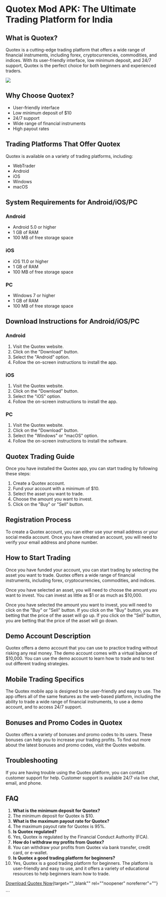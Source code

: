 # Quotex Mod APK: The Ultimate Trading Platform for India

## What is Quotex?

Quotex is a cutting-edge trading platform that offers a wide range of
financial instruments, including forex, cryptocurrencies, commodities,
and indices. With its user-friendly interface, low minimum deposit, and
24/7 support, Quotex is the perfect choice for both beginners and
experienced traders.

[![](https://static.quotex.io/files/1_en/300_250.jpg)](https://traff.sbs/brokerqxsignupf)

## Why Choose Quotex?

-   User-friendly interface
-   Low minimum deposit of \$10
-   24/7 support
-   Wide range of financial instruments
-   High payout rates

## Trading Platforms That Offer Quotex

Quotex is available on a variety of trading platforms, including:

-   WebTrader
-   Android
-   iOS
-   Windows
-   macOS

## System Requirements for Android/iOS/PC

### Android

-   Android 5.0 or higher
-   1 GB of RAM
-   100 MB of free storage space

### iOS

-   iOS 11.0 or higher
-   1 GB of RAM
-   100 MB of free storage space

### PC

-   Windows 7 or higher
-   1 GB of RAM
-   100 MB of free storage space

## Download Instructions for Android/iOS/PC

### Android

1.  Visit the Quotex website.
2.  Click on the "Download" button.
3.  Select the "Android" option.
4.  Follow the on-screen instructions to install the app.

### iOS

1.  Visit the Quotex website.
2.  Click on the "Download" button.
3.  Select the "iOS" option.
4.  Follow the on-screen instructions to install the app.

### PC

1.  Visit the Quotex website.
2.  Click on the "Download" button.
3.  Select the "Windows" or "macOS" option.
4.  Follow the on-screen instructions to install the software.

## Quotex Trading Guide

Once you have installed the Quotex app, you can start trading by
following these steps:

1.  Create a Quotex account.
2.  Fund your account with a minimum of \$10.
3.  Select the asset you want to trade.
4.  Choose the amount you want to invest.
5.  Click on the "Buy" or "Sell" button.

## Registration Process

To create a Quotex account, you can either use your email address or
your social media account. Once you have created an account, you will
need to verify your email address and phone number.

## How to Start Trading

Once you have funded your account, you can start trading by selecting
the asset you want to trade. Quotex offers a wide range of financial
instruments, including forex, cryptocurrencies, commodities, and
indices.

Once you have selected an asset, you will need to choose the amount you
want to invest. You can invest as little as \$1 or as much as \$10,000.

Once you have selected the amount you want to invest, you will need to
click on the "Buy" or "Sell" button. If you click on the
"Buy" button, you are betting that the price of the asset will go
up. If you click on the "Sell" button, you are betting that the
price of the asset will go down.

## Demo Account Description

Quotex offers a demo account that you can use to practice trading
without risking any real money. The demo account comes with a virtual
balance of \$10,000. You can use the demo account to learn how to trade
and to test out different trading strategies.

## Mobile Trading Specifics

The Quotex mobile app is designed to be user-friendly and easy to use.
The app offers all of the same features as the web-based platform,
including the ability to trade a wide range of financial instruments, to
use a demo account, and to access 24/7 support.

## Bonuses and Promo Codes in Quotex

Quotex offers a variety of bonuses and promo codes to its users. These
bonuses can help you to increase your trading profits. To find out more
about the latest bonuses and promo codes, visit the Quotex website.

## Troubleshooting

If you are having trouble using the Quotex platform, you can contact
customer support for help. Customer support is available 24/7 via live
chat, email, and phone.

## FAQ

1.  **What is the minimum deposit for Quotex?**
2.  The minimum deposit for Quotex is \$10.
3.  **What is the maximum payout rate for Quotex?**
4.  The maximum payout rate for Quotex is 95%.
5.  **Is Quotex regulated?**
6.  Yes, Quotex is regulated by the Financial Conduct Authority (FCA).
7.  **How do I withdraw my profits from Quotex?**
8.  You can withdraw your profits from Quotex via bank transfer, credit
    card, or e-wallet.
9.  **Is Quotex a good trading platform for beginners?**
10. Yes, Quotex is a good trading platform for beginners. The platform
    is user-friendly and easy to use, and it offers a variety of
    educational resources to help beginners learn how to trade.

[Download Quotex
Now](\%22https://traff.sbs/quotexonelink\%22){target=""_blank""
rel=""noopener" noreferrer"=""}

\`\`\`

